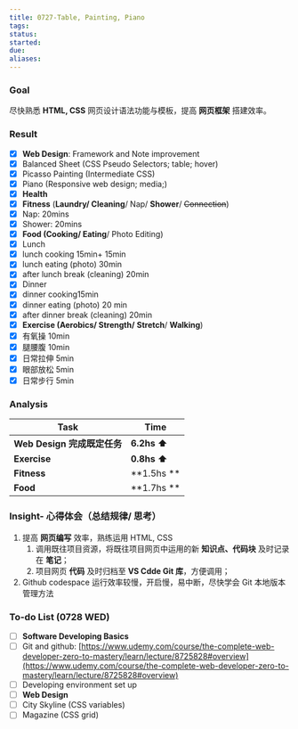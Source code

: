 ```yaml
---
title: 0727-Table, Painting, Piano
tags: 
status: 
started: 
due: 
aliases: 
---
```

### Goal
尽快熟悉 **HTML, CSS** 网页设计语法功能与模板，提高 **网页框架** 搭建效率。
### **Result**
- [x] **Web Design**: Framework and Note improvement
- [x] Balanced Sheet (CSS Pseudo Selectors; table; hover)
- [x] Picasso Painting (Intermediate CSS)
- [x] Piano (Responsive web design; media;)
- [x] **Health**
- [x] **Fitness** (**Laundry/ Cleaning**/ Nap/ **Shower**/ ~~Connection~~)
- [x] Nap: 20mins
- [x] Shower: 20mins
- [x] **Food (Cooking/ Eating**/ Photo Editing)
- [x] Lunch
- [x] lunch cooking 15min+ 15min
- [x] lunch eating (photo) 30min
- [x] after lunch break (cleaning) 20min
- [x] Dinner
- [x] dinner cooking15min
- [x] dinner eating (photo) 20 min
- [x] after dinner break (cleaning) 20min
- [x] **Exercise (Aerobics/ Strength/** **Stretch**/ **Walking**)
- [x] 有氧操 10min
- [x] 腿腰腹 10min
- [x] 日常拉伸 5min
- [x] 眼部放松 5min
- [x] 日常步行 5min
### Analysis

| **Task** | **Time** |
| --- | --- |
| **Web Design 完成既定任务** | **6.2hs ⬆️** |
| **Exercise** | **0.8hs ⬆️** |
| **Fitness** | **1.5hs ** |
| **Food** | **1.7hs ** |

### Insight- 心得体会（总结规律/ 思考）
1. 提高 **网页编写** 效率，熟练运用 HTML, CSS
   1. 调用既往项目资源，将既往项目网页中运用的新 **知识点、代码块** 及时记录在 **笔记**；
   2. 项目网页 **代码** 及时归档至 **VS Cdde Git 库**，方便调用；
2. Github codespace 运行效率较慢，开启慢，易中断，尽快学会 Git 本地版本管理方法
### To-do List (0728 WED) 
- [ ] **Software Developing Basics**
- [ ] Git and github: 
[https://www.udemy.com/course/the-complete-web-developer-zero-to-mastery/learn/lecture/8725828#overview](https://www.udemy.com/course/the-complete-web-developer-zero-to-mastery/learn/lecture/8725828#overview)
- [ ] Developing environment set up
- [ ] **Web Design**
- [ ] City Skyline (CSS variables)
- [ ] Magazine (CSS grid)
